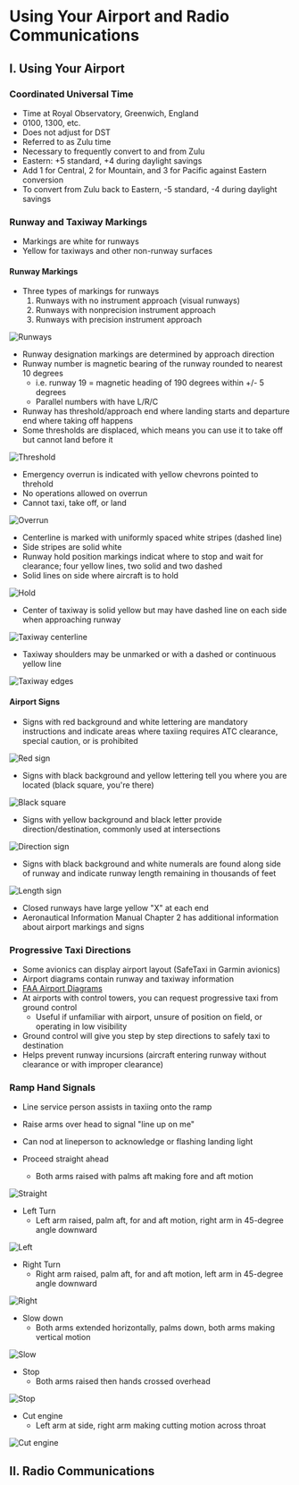 # Using Your Airport and Radio Communications

## I. Using Your Airport

### Coordinated Universal Time
* Time at Royal Observatory, Greenwich, England
* 0100, 1300, etc.
* Does not adjust for DST
* Referred to as Zulu time
* Necessary to frequently convert to and from Zulu
* Eastern: +5 standard, +4 during daylight savings
* Add 1 for Central, 2 for Mountain, and 3 for Pacific against Eastern conversion
* To convert from Zulu back to Eastern, -5 standard, -4 during daylight savings

### Runway and Taxiway Markings
* Markings are white for runways
* Yellow for taxiways and other non-runway surfaces

#### Runway Markings
* Three types of markings for runways
  1. Runways with no instrument approach (visual runways)
  2. Runways with nonprecision instrument approach
  3. Runways with precision instrument approach

![Runways](images/runways.png)

* Runway designation markings are determined by approach direction
* Runway number is magnetic bearing of the runway rounded to nearest 10 degrees
  * i.e. runway 19 = magnetic heading of 190 degrees within +/- 5 degrees
  * Parallel numbers with have L/R/C
* Runway has threshold/approach end where landing starts and departure end where taking off happens
* Some thresholds are displaced, which means you can use it to take off but cannot land before it

![Threshold](images/threshold.png)

* Emergency overrun is indicated with yellow chevrons pointed to threhold
* No operations allowed on overrun
* Cannot taxi, take off, or land

![Overrun](images/overrun.png)

* Centerline is marked with uniformly spaced white stripes (dashed line)
* Side stripes are solid white
* Runway hold position markings indicat where to stop and wait for clearance; four yellow lines, two solid and two dashed
* Solid lines on side where aircraft is to hold

![Hold](images/hold.png)

* Center of taxiway is solid yellow but may have dashed line on each side when approaching runway

![Taxiway centerline](images/taxi-center.png)

* Taxiway shoulders may be unmarked or with a dashed or continuous yellow line

![Taxiway edges](images/taxi-edge.png)

#### Airport Signs

* Signs with red background and white lettering are mandatory instructions and indicate areas where taxiing requires ATC clearance, special caution, or is prohibited

![Red sign](images/red-sign.png)

* Signs with black background and yellow lettering tell you where you are located (black square, you're there)

![Black square](images/black-square.png)

* Signs with yellow background and black letter provide direction/destination, commonly used at intersections

![Direction sign](images/direction-sign.png)

* Signs with black background and white numerals are found along side of runway and indicate runway length remaining in thousands of feet

![Length sign](images/length-sign.png)

* Closed runways have large yellow "X" at each end
* Aeronautical Information Manual Chapter 2 has additional information about airport markings and signs

### Progressive Taxi Directions
* Some avionics can display airport layout (SafeTaxi in Garmin avionics)
* Airport diagrams contain runway and taxiway information
* [FAA Airport Diagrams](https://www.faa.gov/airports/runway_safety/diagrams/)
* At airports with control towers, you can request progressive taxi from ground control
  * Useful if unfamiliar with airport, unsure of position on field, or operating in low visibility
* Ground control will give you step by step directions to safely taxi to destination
* Helps prevent runway incursions (aircraft entering runway without clearance or with improper clearance)

### Ramp Hand Signals
* Line service person assists in taxiing onto the ramp
* Raise arms over head to signal "line up on me"
* Can nod at lineperson to acknowledge or flashing landing light

* Proceed straight ahead
  * Both arms raised with palms aft making fore and aft motion

![Straight](images/straight.png)

* Left Turn
  * Left arm raised, palm aft, for and aft motion, right arm in 45-degree angle downward

![Left](images/left.png)

* Right Turn
  * Right arm raised, palm aft, for and aft motion, left arm in 45-degree angle downward

![Right](images/right.png)

* Slow down
  * Both arms extended horizontally, palms down, both arms making vertical motion

![Slow](images/slow.png)

* Stop
  * Both arms raised then hands crossed overhead

![Stop](images/stop.png)

* Cut engine
  * Left arm at side, right arm making cutting motion across throat

![Cut engine](images/cut-engine.png)













## II. Radio Communications
